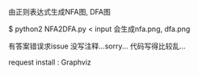 由正则表达式生成NFA图, DFA图

$ python2 NFA2DFA.py < input
会生成nfa.png, dfa.png

有答案错误求issue 
没写注释...sorry...
代码写得比较乱...



request install : Graphviz
